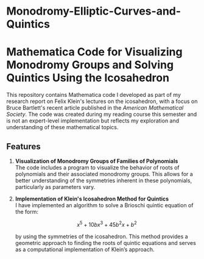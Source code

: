 # Monodromy-Elliptic-Curves-and-Quintics

# Mathematica Code for Visualizing Monodromy Groups and Solving Quintics Using the Icosahedron

This repository contains Mathematica code I developed as part of my research report on Felix Klein's lectures on the icosahedron, with a focus on Bruce Bartlett's recent article published in the *American Mathematical Society*. The code was created during my reading course this semester and is not an expert-level implementation but reflects my exploration and understanding of these mathematical topics.

## Features

1. **Visualization of Monodromy Groups of Families of Polynomials**  
   The code includes a program to visualize the behavior of roots of polynomials and their associated monodromy groups. This allows for a better understanding of the symmetries inherent in these polynomials, particularly as parameters vary.

2. **Implementation of Klein's Icosahedron Method for Quintics**  
   I have implemented an algorithm to solve a Brioschi quintic equation of the form:

   $$
   x^5 + 10bx^3 + 45b^2x + b^2
   $$

   by using the symmetries of the icosahedron. This method provides a geometric approach to finding the roots of quintic equations and serves as a computational implementation of Klein’s approach.
